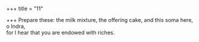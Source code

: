 +++
title = "11"

+++
Prepare these: the milk mixture, the offering cake, and this soma here,  o Indra,  
for I hear that you are endowed with riches.  